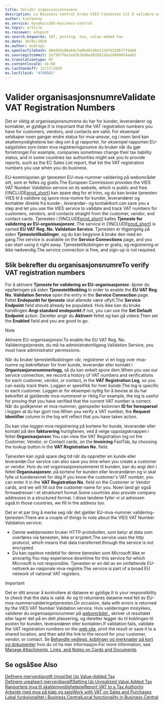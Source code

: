 ```yaml
---
title: Valider organisasjonsnumre
description: La Business Central bruke VIES-tjenesten til å validere organisasjonsnumre for deg automatisk.
author: kielkenny
ms.service: dynamics365-business-central
ms.topic: article
ms.reviewer: edupont
ms.search.keywords: VAT, posting, tax, value-added tax
ms.date: 10/01/2020
ms.author: andregu
ms.openlocfilehash: 80e955e96a64c5a0bd91d0a72297b32d67ff4ab6
ms.sourcegitcommit: 2e7307fbe1eb3b34d0ad9356226a19409054a402
ms.translationtype: HT
ms.contentlocale: nb-NO
ms.lasthandoff: 12/17/2020
ms.locfileid: "4750561"
---
```

# <a name="validate-vat-registration-numbers"></a><span data-ttu-id="5e26b-103">Valider organisasjonsnumre</span><span class="sxs-lookup"><span data-stu-id="5e26b-103">Validate VAT Registration Numbers</span></span>

<span data-ttu-id="5e26b-104">Det er viktig at organisasjonsnumrene du har for kunder, leverandører og kontakter, er gyldige.</span><span class="sxs-lookup"><span data-stu-id="5e26b-104">It is important that the VAT registration numbers you have for customers, vendors, and contacts are valid.</span></span> <span data-ttu-id="5e26b-105">For eksempel selskaper noen ganger endre status for mva-ansvar, og i noen land kan skattemyndighetene ber deg om å gi rapporter, for eksempel rapporten EU-salgslisten som listen mva registreringsnumre du bruker når du gjør forretninger.</span><span class="sxs-lookup"><span data-stu-id="5e26b-105">For example, companies sometimes change their tax liability status, and in some countries tax authorities might ask you to provide reports, such as the EC Sales List report, that list the VAT registration numbers you use when you do business.</span></span>

<span data-ttu-id="5e26b-106">EU-kommisjonen gir tjenesten EU-mva-nummer validering på webområdet sitt, som er felles og gratis.</span><span class="sxs-lookup"><span data-stu-id="5e26b-106">The European Commission provides the VIES VAT Number Validation service on its website, which is public and free.</span></span> [!INCLUDE[prod_short](includes/prod_short.md)] <span data-ttu-id="5e26b-107">kan spare deg for et trinn, og du kan bruke tjenesten VIES til å validere og spore mva-numre for kunder, leverandører og kontakter direkte fra kunde-, leverandør- og kontaktkort.</span><span class="sxs-lookup"><span data-stu-id="5e26b-107">can save you a step and let you use the VIES service to validate and track VAT numbers for customers, vendors, and contacts straight from the customer, vendor, and contact cards.</span></span> <span data-ttu-id="5e26b-108">Tjenesten i [!INCLUDE[prod_short](includes/prod_short.md)] kalles **Tjeneste for validering av EU-organisasjonsnr.**.</span><span class="sxs-lookup"><span data-stu-id="5e26b-108">The service in [!INCLUDE[prod_short](includes/prod_short.md)] is named **EU VAT Reg. No. Validation Service**.</span></span> <span data-ttu-id="5e26b-109">Tjenesten er tilgjengelig på siden **Tjenestetilkoblinger**, og du kan begynne å bruke den med en gang.</span><span class="sxs-lookup"><span data-stu-id="5e26b-109">The service is available on the **Service Connections** page, and you can start using it right away.</span></span> <span data-ttu-id="5e26b-110">Tjenestetilkoblingen er gratis, og registrering er ikke nødvendig.</span><span class="sxs-lookup"><span data-stu-id="5e26b-110">The service connection is free, and sign-up is not required.</span></span>

## <a name="to-verify-vat-registration-numbers"></a><span data-ttu-id="5e26b-111">Slik bekrefter du organisasjonsnumre</span><span class="sxs-lookup"><span data-stu-id="5e26b-111">To verify VAT registration numbers</span></span>

<span data-ttu-id="5e26b-112">For å aktivere **Tjeneste for validering av EU-organisasjonsnr.** åpner du oppføringen på siden **Tjenestetilkobling**.</span><span class="sxs-lookup"><span data-stu-id="5e26b-112">In order to enable the **EU VAT Reg. No. Validation Service** open the entry in the **Service Connection** page.</span></span> <span data-ttu-id="5e26b-113">Feltet **Endepunkt for tjeneste** skal allerede være utfylt.</span><span class="sxs-lookup"><span data-stu-id="5e26b-113">The **Service Endpoint** field should already be populated.</span></span> <span data-ttu-id="5e26b-114">Hvis ikke kan du bruke handlingen **Angi standard endepunkt**.</span><span class="sxs-lookup"><span data-stu-id="5e26b-114">If not, you can use the **Set Default Endpoint** action.</span></span> <span data-ttu-id="5e26b-115">Deretter angir du **Aktivert**-feltet og kan gå videre.</span><span class="sxs-lookup"><span data-stu-id="5e26b-115">Then set the **Enabled** field and you are good to go.</span></span>

> [!NOTE]
> <span data-ttu-id="5e26b-116">Aktivere EU-organisasjonsnr.</span><span class="sxs-lookup"><span data-stu-id="5e26b-116">To enable the EU VAT Reg. No.</span></span> <span data-ttu-id="5e26b-117">Valideringstjeneste, du må ha administratortilgang.</span><span class="sxs-lookup"><span data-stu-id="5e26b-117">Validation Service, you must have administrator permissions.</span></span>

<span data-ttu-id="5e26b-118">Når du bruker tjenestetilkoblingen vår, registrerer vi en logg over mva-numre og bekreftelser for hver kunde, leverandør eller kontakt i **Organisasjonsnummerlogg**, så du kan enkelt spore dem.</span><span class="sxs-lookup"><span data-stu-id="5e26b-118">When you use our service connection, we record a history of VAT numbers and verifications for each customer, vendor, or contact, in the **VAT Registration Log**, so you can easily track them.</span></span> <span data-ttu-id="5e26b-119">Loggen er spesifikk for hver kunde.</span><span class="sxs-lookup"><span data-stu-id="5e26b-119">The log is specific to each customer.</span></span> <span data-ttu-id="5e26b-120">Loggen er for eksempel nyttig for å bevise at du har bekreftet at gjeldende mva-nummeret er riktig.</span><span class="sxs-lookup"><span data-stu-id="5e26b-120">For example, the log is useful for proving that you have verified that the current VAT number is correct.</span></span> <span data-ttu-id="5e26b-121">Når du godkjenner et mva-nummer, gjenspeiler kolonnen **ID for forespørsel** i loggen at du har gjort noe.</span><span class="sxs-lookup"><span data-stu-id="5e26b-121">When you verify a VAT number, the **Request Identifier** column in the log will reflect that you have taken action.</span></span>

<span data-ttu-id="5e26b-122">Du kan vise loggen mva-registrering på kortene for kunde, leverandør eller kontakt på den **fakturering** hurtigfanen, ved å velge oppslagsknappen i feltet **Organisasjonsnr.**</span><span class="sxs-lookup"><span data-stu-id="5e26b-122">You can view the VAT Registration log on the Customer, Vendor, or Contact cards, on the **Invoicing** FastTab, by choosing the lookup button in the **VAT Registration No.** field.</span></span>  

<span data-ttu-id="5e26b-123">Tjenesten kan også spare deg tid når du oppretter en kunde eller leverandør.</span><span class="sxs-lookup"><span data-stu-id="5e26b-123">Our service can also save you time when you create a customer or vendor.</span></span> <span data-ttu-id="5e26b-124">Hvis du vet organisasjonsnummeret til kunden, kan du angi den i feltet **Organisasjonsnr.** på kortene for kunden eller leverandøren og vi skal fylle ut kundenavnet for deg.</span><span class="sxs-lookup"><span data-stu-id="5e26b-124">If you know the customer's VAT number, you can enter it in the **VAT Registration No.** field on the Customer or Vendor cards, and we will fill out the customer name for you.</span></span> <span data-ttu-id="5e26b-125">Noen land gir også firmaadresser i et strukturert format.</span><span class="sxs-lookup"><span data-stu-id="5e26b-125">Some countries also provide company addresses in a structured format.</span></span> <span data-ttu-id="5e26b-126">I disse landene fyller vi ut adressen også.</span><span class="sxs-lookup"><span data-stu-id="5e26b-126">In those countries, we fill in the address too.</span></span>  

<span data-ttu-id="5e26b-127">Det er et par ting å merke seg når det gjelder EU-mva-nummer validering-tjenesten:</span><span class="sxs-lookup"><span data-stu-id="5e26b-127">There are a couple of things to note about the VIES VAT Number Validation service:</span></span>

* <span data-ttu-id="5e26b-128">Denne webtjenesten bruker HTTP-protokollen, som betyr at data som overføres via tjenesten, ikke er kryptert.</span><span class="sxs-lookup"><span data-stu-id="5e26b-128">The service uses the http protocol, which means that data transferred through the service is not encrypted.</span></span>  
* <span data-ttu-id="5e26b-129">Du kan oppleve nedetid for denne tjenesten som Microsoft ikke er ansvarlig.</span><span class="sxs-lookup"><span data-stu-id="5e26b-129">You may experience downtime for this service for which Microsoft is not responsible.</span></span> <span data-ttu-id="5e26b-130">Tjenesten er en del av en omfattende EU-nettverk av nasjonale mva-registre.</span><span class="sxs-lookup"><span data-stu-id="5e26b-130">The service is part of a broad EU network of national VAT registers.</span></span>

> [!IMPORTANT]
> <span data-ttu-id="5e26b-131">Det er ditt ansvar å kontrollere at dataene er gyldige.</span><span class="sxs-lookup"><span data-stu-id="5e26b-131">It is your responsibility to check that the data is valid.</span></span> <span data-ttu-id="5e26b-132">Av og til returneres dataene med feil av EU-mva-nummervalideringstjenesten.</span><span class="sxs-lookup"><span data-stu-id="5e26b-132">On occasion, data with errors is returned by the VIES VAT Number Validation service.</span></span> <span data-ttu-id="5e26b-133">Hvis valideringen mislykkes, validerer du organisasjonsnummer på [webområdet ](https://ec.europa.eu/taxation_customs/vies/), skriver ut resultatet eller lagrer det på en delt plassering, og deretter legger du til koblingen til posten for kunden, leverandøren eller kontakten.</span><span class="sxs-lookup"><span data-stu-id="5e26b-133">If validation fails, validate the VAT registration numbers on the [web site](https://ec.europa.eu/taxation_customs/vies/), print the result or save it to a shared location, and then add the link to the record for your customer, vendor, or contact.</span></span> <span data-ttu-id="5e26b-134">Se [Behandle vedlegg, koblinger og merknader på kort og dokumenter](ui-how-add-link-to-record.md) hvis du vil ha mer informasjon.</span><span class="sxs-lookup"><span data-stu-id="5e26b-134">For more information, see [Manage Attachments, Links, and Notes on Cards and Documents](ui-how-add-link-to-record.md).</span></span>

## <a name="see-also"></a><span data-ttu-id="5e26b-135">Se også</span><span class="sxs-lookup"><span data-stu-id="5e26b-135">See Also</span></span>

[<span data-ttu-id="5e26b-136">Definere merverdiavgift (mva)</span><span class="sxs-lookup"><span data-stu-id="5e26b-136">Set Up Value-Added Tax</span></span>](finance-setup-vat.md)  
[<span data-ttu-id="5e26b-137">Definere urealisert merverdiavgift</span><span class="sxs-lookup"><span data-stu-id="5e26b-137">Setting Up Unrealized Value Added Tax</span></span>](finance-setup-unrealized-vat.md)  
[<span data-ttu-id="5e26b-138">Rapportere mva til skattemyndighetene</span><span class="sxs-lookup"><span data-stu-id="5e26b-138">Report VAT to a Tax Authority</span></span>](finance-how-report-vat.md)  
[<span data-ttu-id="5e26b-139">Arbeide med mva på kjøp og salg</span><span class="sxs-lookup"><span data-stu-id="5e26b-139">Work with VAT on Sales and Purchases</span></span>](finance-work-with-vat.md)  
[<span data-ttu-id="5e26b-140">Lokal funksjonalitet i Business Central</span><span class="sxs-lookup"><span data-stu-id="5e26b-140">Local functionality in Business Central</span></span>](about-localization.md)  
